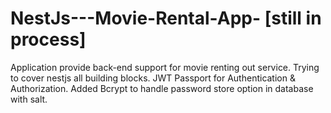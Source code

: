 # NestJs---Movie-Rental-App- [still in process]
Application provide back-end support for movie renting out service.
Trying to cover nestjs all building blocks.
JWT Passport for Authentication & Authorization.
Added Bcrypt to handle password store option in database with salt.
